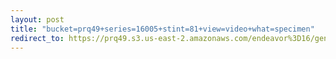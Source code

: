 ```yaml
---
layout: post
title: "bucket=prq49+series=16005+stint=81+view=video+what=specimen"
redirect_to: https://prq49.s3.us-east-2.amazonaws.com/endeavor%3D16/genomes/stage%3D0%2Bwhat%3Dgenerated/stint%3D81/series%3D16005/a%3Dgenome%2Bcriteria%3Dabundance%2Bmorph%3Dwildtype%2Bproc%3D0%2Bseries%3D16005%2Bstint%3D81%2Bthread%3D0%2Bvariation%3Dmaster%2Bext%3D.json.gz
---
```

